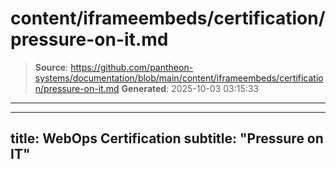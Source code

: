 # content/iframeembeds/certification/pressure-on-it.md

> **Source**: https://github.com/pantheon-systems/documentation/blob/main/content/iframeembeds/certification/pressure-on-it.md
> **Generated**: 2025-10-03 03:15:33

---

---
title: WebOps Certification
subtitle: "Pressure on IT"
---

<Partial file="certification-guide/pressure-on-it.md" />
